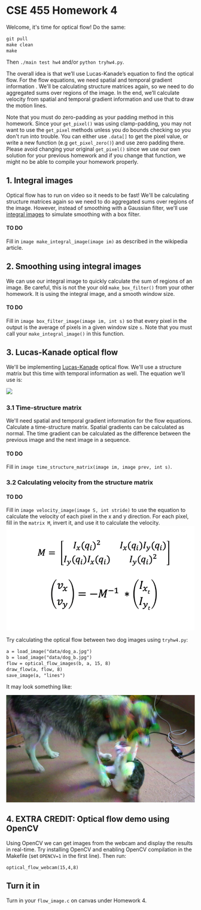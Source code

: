 # CSE 455 Homework 4 #

Welcome, it's time for optical flow! Do the same:

```
git pull
make clean
make
```

Then `./main test hw4` and/or `python tryhw4.py`.

The overall idea is that we’ll use Lucas-Kanade’s equation to find the optical flow. For the flow equations, we need spatial and temporal gradient information .
We'll be calculating structure matrices again, so we need to do aggregated sums over regions of the image. In the end, we’ll calculate velocity from spatial and temporal gradient information and use that to draw the motion lines.

Note that you must do zero-padding as your padding method in this homework. Since your `get_pixel()` was using clamp-padding, you may not want to use the `get_pixel` methods unless you do bounds checking so you don't run into trouble. You can either use `.data[]` to get the pixel value, or write a new function (e.g `get_pixel_zero()`) and use zero padding there. Please avoid changing your original `get_pixel()` since we use our own solution for your previous homework and if you change that function, we might no be able to compile your homework properly.

## 1. Integral images ##

Optical flow has to run on video so it needs to be fast! We'll be calculating structure matrices again so we need to do aggregated sums over regions of the image. However, instead of smoothing with a Gaussian filter, we'll use [integral images](https://en.wikipedia.org/wiki/Summed-area_table) to simulate smoothing with a box filter.

#### TO DO ####
Fill in `image make_integral_image(image im)` as described in the wikipedia article.

## 2. Smoothing using integral images ##

We can use our integral image to quickly calculate the sum of regions of an image. Be careful, this is not the your old `make_box_filter()` from your other homework. It is using the integral image, and a smooth window size.

#### TO DO ####
Fill in `image box_filter_image(image im, int s)` so that every pixel in the output is the average of pixels in a given window size `s`. Note that you must call your `make_integral_image()` in this function.

## 3. Lucas-Kanade optical flow ##

We'll be implementing [Lucas-Kanade](https://en.wikipedia.org/wiki/Lucas%E2%80%93Kanade_method) optical flow. We'll use a structure matrix but this time with temporal information as well. The equation we'll use is:

![](../../figs/flow-eq.png)

### 3.1 Time-structure matrix ###

We'll need spatial and temporal gradient information for the flow equations. Calculate a time-structure matrix. Spatial gradients can be calculated as normal. The time gradient can be calculated as the difference between the previous image and the next image in a sequence.

#### TO DO ####
Fill in `image time_structure_matrix(image im, image prev, int s)`.

### 3.2 Calculating velocity from the structure matrix ###

#### TO DO ####
Fill in `image velocity_image(image S, int stride)` to use the equation to calculate the velocity of each pixel in the x and y direction. For each pixel, fill in the `matrix M`, invert it, and use it to calculate the velocity.
![](../../figs/velocity-eq.png)

Try calculating the optical flow between two dog images using `tryhw4.py`:

    a = load_image("data/dog_a.jpg")
    b = load_image("data/dog_b.jpg")
    flow = optical_flow_images(b, a, 15, 8)
    draw_flow(a, flow, 8)
    save_image(a, "lines")

It may look something like:

![](../../figs/lines.png)

## 4. EXTRA CREDIT: Optical flow demo using OpenCV ##

Using OpenCV we can get images from the webcam and display the results in real-time. Try installing OpenCV and enabling OpenCV compilation in the Makefile (set `OPENCV=1` in the first line). Then run:

    optical_flow_webcam(15,4,8)

## Turn it in ##

Turn in your `flow_image.c` on canvas under Homework 4.
